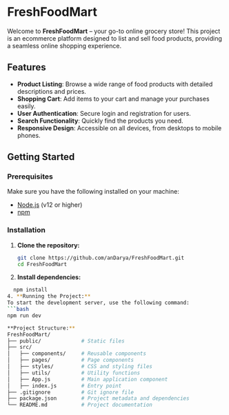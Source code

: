 # FreshFoodMart

Welcome to **FreshFoodMart** – your go-to online grocery store! This project is an ecommerce platform designed to list and sell food products, providing a seamless online shopping experience.

## Features

- **Product Listing**: Browse a wide range of food products with detailed descriptions and prices.
- **Shopping Cart**: Add items to your cart and manage your purchases easily.
- **User Authentication**: Secure login and registration for users.
- **Search Functionality**: Quickly find the products you need.
- **Responsive Design**: Accessible on all devices, from desktops to mobile phones.

## Getting Started

### Prerequisites

Make sure you have the following installed on your machine:

- [Node.js](https://nodejs.org/) (v12 or higher)
- [npm](https://www.npmjs.com/)

### Installation

1. **Clone the repository:**

   ```bash
   git clone https://github.com/anDarya/FreshFoodMart.git
   cd FreshFoodMart
2. **Install dependencies:**
  ```bash
    npm install
4. **Running the Project:**
To start the development server, use the following command:
 ```bash
npm run dev

**Project Structure:**
FreshFoodMart/
├── public/             # Static files
├── src/
│   ├── components/     # Reusable components
│   ├── pages/          # Page components
│   ├── styles/         # CSS and styling files
│   ├── utils/          # Utility functions
│   ├── App.js          # Main application component
│   ├── index.js        # Entry point
├── .gitignore          # Git ignore file
├── package.json        # Project metadata and dependencies
└── README.md           # Project documentation





